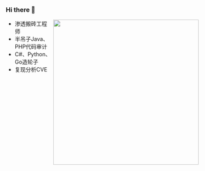 ### Hi there 👋

<img align='right' src="https://github-readme-stats.vercel.app/api?username=Y4er&show_icons=true&theme=radical" width="380">

- 渗透搬砖工程师
- 半吊子Java、PHP代码审计
- C#、Python、Go造轮子
- 复现分析CVE

<!--
**Maskhe/Maskhe** is a ✨ _special_ ✨ repository because its `README.md` (this file) appears on your GitHub profile.

Here are some ideas to get you started:

- 🔭 I’m currently working on ...
- 🌱 I’m currently learning ...
- 👯 I’m looking to collaborate on ...
- 🤔 I’m looking for help with ...
- 💬 Ask me about ...
- 📫 How to reach me: ...
- 😄 Pronouns: ...
- ⚡ Fun fact: ...
-->
